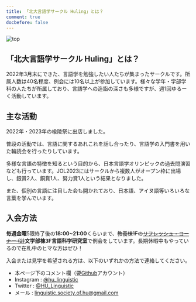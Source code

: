 ```yaml
---
title: 「北大言語学サークル Huling」とは？
comment: true
docbefore: false
---
```


<!-- TODO: 画像いい感じに -->
![top](/upload/header.png)

## 「北大言語学サークル Huling」とは？

2022年3月末にできた、言語学を勉強したい人たちが集まったサークルです。所属人数は40名程度、例会には10名以上が参加しています。様々な学年・学部学科の人たちが所属しており、言語学への造詣の深さも多様ですが、週1回ゆるーく活動しています。

## 主な活動

2022年・2023年の楡陵祭に出店しました。

普段の活動では、言語に関するあれこれを話し合ったり、言語学の入門書を用いた輪読会を行ったりしています。

多様な言語の特徴を知るという目的から、日本言語学オリンピックの過去問演習なども行っています。JOL2023にはサークルから複数人がオープン枠に出場し、銀賞2人、銅賞1人、努力賞1人という結果となりました。

また、個別の言語に注目した会も開かれており、日本語、アイヌ語等いろいろな言葉を学んでいます。

## 入会方法

**毎週金曜**5限終了後の**18:00~21:00**くらいまで、~~教養棟1Fの[リフレッシュ・コーナー (2)](https://www.hokudai.ac.jp/gakusei/pdf/kikou1f_2021.pdf)~~**文学部棟3F言語科学研究室**で例会をしています。長期休暇中もやっているので在札中のヒマな方はぜひ！

入会または見学を希望される方は、以下のいずれかの方法で連絡してください。

- 本ページ下のコメント欄（要[Github](https://github.co.jp/)アカウント）
- Instagram : [@hu_linguistic](https://www.instagram.com/hu_linguistic/)
- Twitter : [@HU_Linguistic](https://twitter.com/HU_Linguistic)
- メール : [linguistic.society.of.hu@gmail.com](mailto:linguistic.society.of.hu@gmail.com)
